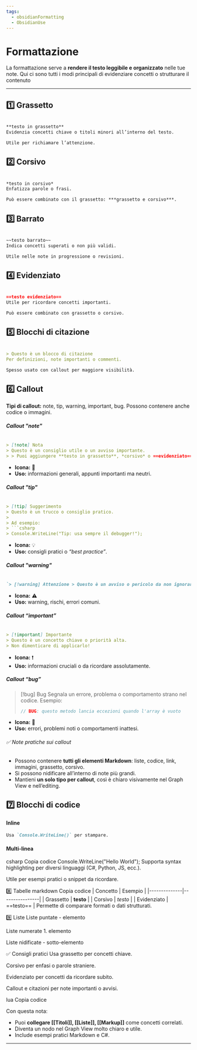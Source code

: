 ```yaml
---
tags:
  - obsidianFormatting
  - ObsidianUse
---
```


# Formattazione

La formattazione serve a **rendere il testo leggibile e organizzato** nelle tue note. 
Qui ci sono tutti i modi principali di evidenziare concetti o strutturare il contenuto

---

## 1️⃣ Grassetto

```markdown

**testo in grassetto**
Evidenzia concetti chiave o titoli minori all’interno del testo.

Utile per richiamare l’attenzione.
```

## 2️⃣ Corsivo
```markdown

*testo in corsivo*
Enfatizza parole o frasi.

Può essere combinato con il grassetto: ***grassetto e corsivo***.

```

## 3️⃣ Barrato
```markdown

~~testo barrato~~
Indica concetti superati o non più validi.

Utile nelle note in progressione o revisioni.

```

## 4️⃣ Evidenziato
``` markdown

==testo evidenziato==
Utile per ricordare concetti importanti.

Può essere combinato con grassetto o corsivo.

```

## 5️⃣ Blocchi di citazione
```markdown

> Questo è un blocco di citazione
Per definizioni, note importanti o commenti.

Spesso usato con callout per maggiore visibilità.

```

## 6️⃣ Callout

**Tipi di callout:** note, tip, warning, important, bug.
            Possono contenere anche codice o immagini.        
##### Callout "note"
```markdown

> [!note] Nota
> Questo è un consiglio utile o un avviso importante.
> > Puoi aggiungere **testo in grassetto**, *corsivo* o ==evidenziato==.

```
- **Icona:** 📝
- **Uso:** informazioni generali, appunti importanti ma neutri.

##### Callout "tip"

```markdown

> [!tip] Suggerimento
> Questo è un trucco o consiglio pratico.
> 
> Ad esempio:
> ```csharp
> Console.WriteLine("Tip: usa sempre il debugger!");

```
- **Icona:** 💡
- **Uso:** consigli pratici o *“best practice”*.

##### Callout "warning"

```markdown

`> [!warning] Attenzione > Questo è un avviso o pericolo da non ignorare. > Puoi aggiungere anche un’immagine: > ![Immagine warning](./immagini/alert.png)`

```
- **Icona:** ⚠️
- **Uso:** warning, rischi, errori comuni.

##### Callout “important”

```markdown

> [!important] Importante
> Questo è un concetto chiave o priorità alta.
> Non dimenticare di applicarlo!

```

- **Icona:** ❗
- **Uso:** informazioni cruciali o da ricordare assolutamente.
##### Callout “bug”

> [!bug] Bug
> Segnala un errore, problema o comportamento strano nel codice.
> Esempio:
> ```csharp
> // BUG: questo metodo lancia eccezioni quando l'array è vuoto
> ```

- **Icona:** 🐛
- **Uso:** errori, problemi noti o comportamenti inattesi.

###### ✅ Note pratiche sui callout
- Possono contenere **tutti gli elementi Markdown**: liste, codice, link, immagini, grassetto, corsivo.
- Si possono nidificare all’interno di note più grandi.
- Mantieni **un solo tipo per callout**, così è chiaro visivamente nel Graph View e nell’editing.

## 7️⃣ Blocchi di codice

#### Inline
```markdown
Usa `Console.WriteLine()` per stampare.
```

#### Multi-linea
csharp
Copia codice
Console.WriteLine("Hello World");
Supporta syntax highlighting per diversi linguaggi (C#, Python, JS, ecc.).

Utile per esempi pratici o snippet da ricordare.

8️⃣ Tabelle
markdown
Copia codice
| Concetto     | Esempio          |
|--------------|----------------|
| Grassetto    | **testo**      |
| Corsivo      | *testo*        |
| Evidenziato  | ==testo==      |
Permette di comparare formati o dati strutturati.

9️⃣ Liste
Liste puntate - elemento

Liste numerate 1. elemento

Liste nidificate - sotto-elemento

✅ Consigli pratici
Usa grassetto per concetti chiave.

Corsivo per enfasi o parole straniere.

Evidenziato per concetti da ricordare subito.

Callout e citazioni per note importanti o avvisi.

lua
Copia codice

Con questa nota:

- Puoi **collegare [[Titoli]], [[Liste]], [[Markup]]** come concetti correlati.  
- Diventa un nodo nel Graph View molto chiaro e utile.  
- Include esempi pratici Markdown e C#.  

---